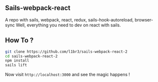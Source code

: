 ## Sails-webpack-react
A repo with sails, webpack, react, redux, sails-hook-autoreload, browser-sync
Well, everything you need to dev on react with sails.

## How To ?
```bash
git clone https://github.com/l1br3/sails-webpack-react-2
cd sails-webpack-react-2
npm install
sails lift
```

Now visit `http://localhost:3000` and see the magic happens !
